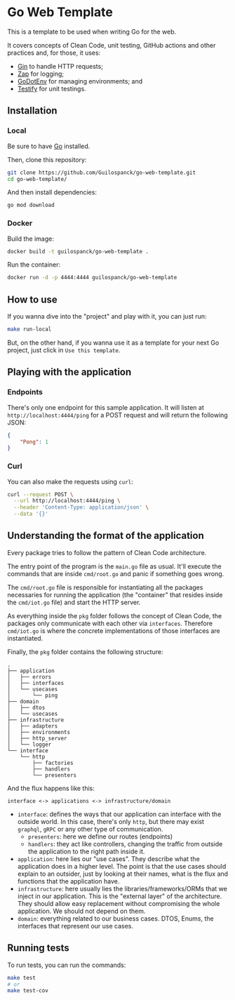 # Go Web Template
This is a template to be used when writing Go for the web.

It covers concepts of Clean Code, unit testing, GitHub actions and other practices and, for those, it uses:
- [Gin](https://github.com/gin-gonic/gin) to handle HTTP requests;
- [Zap](https://github.com/uber-go/zap) for logging;
- [GoDotEnv](https://github.com/joho/godotenv) for managing environments; and
- [Testify](https://github.com/stretchr/testify) for unit testings.

## Installation
### Local
Be sure to have [Go](https://go.dev/doc/install) installed. 

Then, clone this repository:
```bash
git clone https://github.com/Guilospanck/go-web-template.git
cd go-web-template/
```
And then install dependencies:
```bash
go mod download
```

### Docker
Build the image:
```bash
docker build -t guilospanck/go-web-template .
```

Run the container:
```bash
docker run -d -p 4444:4444 guilospanck/go-web-template
```

## How to use
If you wanna dive into the "project" and play with it, you can just run:
```bash
make run-local
```

But, on the other hand, if you wanna use it as a template for your next Go project, just click in `Use this template`.

## Playing with the application
### Endpoints
There's only one endpoint for this sample application. It will listen at `http://localhost:4444/ping` for a POST request and will return the following JSON:
```json
{
	"Pong": 1
}
```

### Curl
You can also make the requests using `curl`:
```bash
curl --request POST \
  --url http://localhost:4444/ping \
  --header 'Content-Type: application/json' \
  --data '{}'
```

## Understanding the format of the application
Every package tries to follow the pattern of Clean Code architecture.

The entry point of the program is the `main.go` file as usual. It'll execute the commands that are inside `cmd/root.go` and panic if something goes wrong.

The `cmd/root.go` file is responsible for instantiating all the packages necessaries for running the application (the "container" that resides inside the `cmd/iot.go` file) and start the HTTP server.

As everything inside the `pkg` folder follows the concept of Clean Code, the packages only communicate with each other via `interfaces`. Therefore `cmd/iot.go` is where the concrete implementations of those interfaces are instantiated.

Finally, the `pkg` folder contains the following structure:
```
.
├── application
│   ├── errors
│   ├── interfaces
│   └── usecases
│       └── ping
├── domain
│   ├── dtos
│   └── usecases
├── infrastructure
│   ├── adapters
│   ├── environments
│   ├── http_server
│   └── logger
└── interface
    └── http
        ├── factories
        ├── handlers
        └── presenters
```
And the flux happens like this:
```
interface <-> applications <-> infrastructure/domain
```
- `interface`: defines the ways that our application can interface with the outside world. In this case, there's only `http`, but there may exist `graphql`, `gRPC` or any other type of communication.
    - `presenters`: here we define our routes (endpoints)
    - `handlers`: they act like controllers, changing the traffic from outside the application to the right path inside it.
- `application`: here lies our "use cases". They describe what the application does in a higher level. The point is that the use cases should explain to an outsider, just by looking at their names, what is the flux and functions that the application have.
- `infrastructure`: here usually lies the libraries/frameworks/ORMs that we inject in our application. This is the "external layer" of the architecture. They should allow easy replacement without compromising the whole application. We should not depend on them.
- `domain`: everything related to our business cases. DTOS, Enums, the interfaces that represent our use cases.

## Running tests
To run tests, you can run the commands:
```bash
make test
# or
make test-cov
```